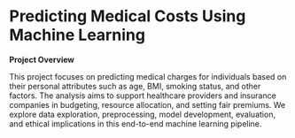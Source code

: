 # Predicting Medical Costs Using Machine Learning

**Project Overview**

This project focuses on predicting medical charges for individuals based on their personal attributes such as age, BMI, smoking status, and other factors. The analysis aims to support healthcare providers and insurance companies in budgeting, resource allocation, and setting fair premiums.
We explore data exploration, preprocessing, model development, evaluation, and ethical implications in this end-to-end machine learning pipeline.
